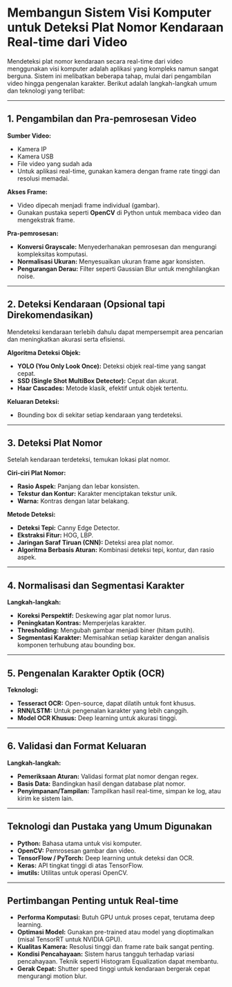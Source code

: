 # Membangun Sistem Visi Komputer untuk Deteksi Plat Nomor Kendaraan Real-time dari Video

Mendeteksi plat nomor kendaraan secara real-time dari video menggunakan visi komputer adalah aplikasi yang kompleks namun sangat berguna. Sistem ini melibatkan beberapa tahap, mulai dari pengambilan video hingga pengenalan karakter. Berikut adalah langkah-langkah umum dan teknologi yang terlibat:

---

## 1. Pengambilan dan Pra-pemrosesan Video

**Sumber Video:**  
- Kamera IP  
- Kamera USB  
- File video yang sudah ada  
- Untuk aplikasi real-time, gunakan kamera dengan frame rate tinggi dan resolusi memadai.

**Akses Frame:**  
- Video dipecah menjadi frame individual (gambar).
- Gunakan pustaka seperti **OpenCV** di Python untuk membaca video dan mengekstrak frame.

**Pra-pemrosesan:**  
- **Konversi Grayscale:** Menyederhanakan pemrosesan dan mengurangi kompleksitas komputasi.
- **Normalisasi Ukuran:** Menyesuaikan ukuran frame agar konsisten.
- **Pengurangan Derau:** Filter seperti Gaussian Blur untuk menghilangkan noise.

---

## 2. Deteksi Kendaraan (Opsional tapi Direkomendasikan)

Mendeteksi kendaraan terlebih dahulu dapat mempersempit area pencarian dan meningkatkan akurasi serta efisiensi.

**Algoritma Deteksi Objek:**  
- **YOLO (You Only Look Once):** Deteksi objek real-time yang sangat cepat.
- **SSD (Single Shot MultiBox Detector):** Cepat dan akurat.
- **Haar Cascades:** Metode klasik, efektif untuk objek tertentu.

**Keluaran Deteksi:**  
- Bounding box di sekitar setiap kendaraan yang terdeteksi.

---

## 3. Deteksi Plat Nomor

Setelah kendaraan terdeteksi, temukan lokasi plat nomor.

**Ciri-ciri Plat Nomor:**  
- **Rasio Aspek:** Panjang dan lebar konsisten.
- **Tekstur dan Kontur:** Karakter menciptakan tekstur unik.
- **Warna:** Kontras dengan latar belakang.

**Metode Deteksi:**  
- **Deteksi Tepi:** Canny Edge Detector.
- **Ekstraksi Fitur:** HOG, LBP.
- **Jaringan Saraf Tiruan (CNN):** Deteksi area plat nomor.
- **Algoritma Berbasis Aturan:** Kombinasi deteksi tepi, kontur, dan rasio aspek.

---

## 4. Normalisasi dan Segmentasi Karakter

**Langkah-langkah:**  
- **Koreksi Perspektif:** Deskewing agar plat nomor lurus.
- **Peningkatan Kontras:** Memperjelas karakter.
- **Thresholding:** Mengubah gambar menjadi biner (hitam putih).
- **Segmentasi Karakter:** Memisahkan setiap karakter dengan analisis komponen terhubung atau bounding box.

---

## 5. Pengenalan Karakter Optik (OCR)

**Teknologi:**  
- **Tesseract OCR:** Open-source, dapat dilatih untuk font khusus.
- **RNN/LSTM:** Untuk pengenalan karakter yang lebih canggih.
- **Model OCR Khusus:** Deep learning untuk akurasi tinggi.

---

## 6. Validasi dan Format Keluaran

**Langkah-langkah:**  
- **Pemeriksaan Aturan:** Validasi format plat nomor dengan regex.
- **Basis Data:** Bandingkan hasil dengan database plat nomor.
- **Penyimpanan/Tampilan:** Tampilkan hasil real-time, simpan ke log, atau kirim ke sistem lain.

---

## Teknologi dan Pustaka yang Umum Digunakan

- **Python:** Bahasa utama untuk visi komputer.
- **OpenCV:** Pemrosesan gambar dan video.
- **TensorFlow / PyTorch:** Deep learning untuk deteksi dan OCR.
- **Keras:** API tingkat tinggi di atas TensorFlow.
- **imutils:** Utilitas untuk operasi OpenCV.

---

## Pertimbangan Penting untuk Real-time

- **Performa Komputasi:** Butuh GPU untuk proses cepat, terutama deep learning.
- **Optimasi Model:** Gunakan pre-trained atau model yang dioptimalkan (misal TensorRT untuk NVIDIA GPU).
- **Kualitas Kamera:** Resolusi tinggi dan frame rate baik sangat penting.
- **Kondisi Pencahayaan:** Sistem harus tangguh terhadap variasi pencahayaan. Teknik seperti Histogram Equalization dapat membantu.
- **Gerak Cepat:** Shutter speed tinggi untuk kendaraan bergerak cepat mengurangi motion blur.